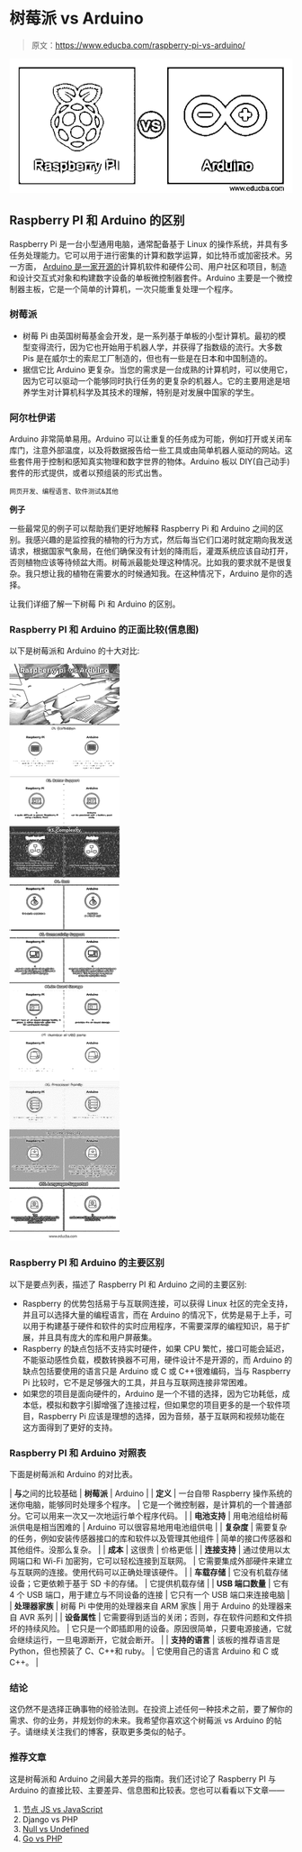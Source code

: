 # 树莓派 vs Arduino

> 原文：<https://www.educba.com/raspberry-pi-vs-arduino/>

![Raspberry PI vs Arduino](img/310bf500daa6e8f64246896f0a2f8f64.png)



## Raspberry PI 和 Arduino 的区别

Raspberry Pi 是一台小型通用电脑，通常配备基于 Linux 的操作系统，并具有多任务处理能力。它可以用于进行密集的计算和数学运算，如比特币或加密技术。另一方面， [Arduino 是一家开源的](https://www.educba.com/what-is-arduino/)计算机软件和硬件公司、用户社区和项目，制造和设计交互式对象和构建数字设备的单板微控制器套件。Arduino 主要是一个微控制器主板，它是一个简单的计算机，一次只能重复处理一个程序。

### 树莓派

*   树莓 Pi 由英国树莓基金会开发，是一系列基于单板的小型计算机。最初的模型变得流行，因为它也开始用于机器人学，并获得了指数级的流行。大多数 Pis 是在威尔士的索尼工厂制造的，但也有一些是在日本和中国制造的。
*   据信它比 Arduino 更复杂。当您的需求是一台成熟的计算机时，可以使用它，因为它可以驱动一个能够同时执行任务的更复杂的机器人。它的主要用途是培养学生对计算机科学及其技术的理解，特别是对发展中国家的学生。

### 阿尔杜伊诺

Arduino 非常简单易用。Arduino 可以让重复的任务成为可能，例如打开或关闭车库门，注意外部温度，以及将数据报告给一些工具或由简单机器人驱动的网站。这些套件用于控制和感知真实物理和数字世界的物体。Arduino 板以 DIY(自己动手)套件的形式提供，或者以预组装的形式出售。

<small>网页开发、编程语言、软件测试&其他</small>

**例子**

一些最常见的例子可以帮助我们更好地解释 Raspberry Pi 和 Arduino 之间的区别。我感兴趣的是监控我的植物的行为方式，然后每当它们口渴时就定期向我发送请求，根据国家气象局，在他们确保没有计划的降雨后，灌溉系统应该自动打开，否则植物应该等待倾盆大雨。树莓派最能处理这种情况。比如我的要求就不是很复杂。我只想让我的植物在需要水的时候通知我。在这种情况下，Arduino 是你的选择。

让我们详细了解一下树莓 Pi 和 Arduino 的区别。

### Raspberry PI 和 Arduino 的正面比较(信息图)

以下是树莓派和 Arduino 的十大对比:

![Raspberry pi vs Arduino Infographics](img/c519532185de23387ab55377bb6a9523.png)



### Raspberry PI 和 Arduino 的主要区别

以下是要点列表，描述了 Raspberry PI 和 Arduino 之间的主要区别:

*   Raspberry 的优势包括易于与互联网连接，可以获得 Linux 社区的完全支持，并且可以选择大量的编程语言，而在 Arduino 的情况下，优势是易于上手，可以用于构建基于硬件和软件的实时应用程序，不需要深厚的编程知识，易于扩展，并且具有庞大的库和用户屏蔽集。
*   Raspberry 的缺点包括不支持实时硬件，如果 CPU 繁忙，接口可能会延迟，不能驱动感性负载，模数转换器不可用，硬件设计不是开源的，而 Arduino 的缺点包括要使用的语言只是 Arduino 或 C 或 C++很难编码，当与 Raspberry Pi 比较时，它不是足够强大的工具，并且与互联网连接非常困难。
*   如果您的项目是面向硬件的，Arduino 是一个不错的选择，因为它功耗低，成本低，模拟和数字引脚增强了连接过程，但如果您的项目更多的是一个软件项目，Raspberry Pi 应该是理想的选择，因为音频，基于互联网和视频功能在这方面得到了更好的支持。

### Raspberry PI 和 Arduino 对照表

下面是树莓派和 Arduino 的对比表。

| **与**之间的比较基础 | **树莓派** | Arduino |
| **定义** | 一台自带 Raspberry 操作系统的迷你电脑，能够同时处理多个程序。 | 它是一个微控制器，是计算机的一个普通部分。它可以用来一次又一次地运行单个程序代码。 |
| **电池支持** | 用电池组给树莓派供电是相当困难的 | Arduino 可以很容易地用电池组供电 |
| **复杂度** | 需要复杂的任务，例如安装传感器接口的库和软件以及管理其他组件 | 简单的接口传感器和其他组件。没那么复杂。 |
| **成本** | 这很贵 | 价格更低 |
| **连接支持** | 通过使用以太网端口和 Wi-Fi 加密狗，它可以轻松连接到互联网。 | 它需要集成外部硬件来建立与互联网的连接。使用代码可以正确处理该硬件。 |
| **车载存储** | 它没有机载存储设备；它更依赖于基于 SD 卡的存储。 | 它提供机载存储 |
| **USB 端口数量** | 它有 4 个 USB 端口，用于建立与不同设备的连接 | 它只有一个 USB 端口来连接电脑 |
| **处理器家族** | 树莓 Pi 中使用的处理器来自 ARM 家族 | 用于 Arduino 的处理器来自 AVR 系列 |
| **设备属性** | 它需要得到适当的关闭；否则，存在软件问题和文件损坏的持续风险。 | 它只是一个即插即用的设备。原因很简单，只要电源接通，它就会继续运行，一旦电源断开，它就会断开。 |
| **支持的语言** | 该板的推荐语言是 Python，但也预装了 C、C++和 ruby。 | 它使用自己的语言 Arduino 和 C 或 C++。 |

### 结论

这仍然不是选择正确事物的经验法则。在投资上述任何一种技术之前，要了解你的需求、你的业务，并规划你的未来。我希望你喜欢这个树莓派 vs Arduino 的帖子。请继续关注我们的博客，获取更多类似的帖子。

### 推荐文章

这是树莓派和 Arduino 之间最大差异的指南。我们还讨论了 Raspberry PI 与 Arduino 的直接比较、主要差异、信息图和比较表。您也可以看看以下文章——

1.  [节点 JS vs JavaScript](https://www.educba.com/javascript-vs-node-js/)
2.  Django vs PHP
3.  [Null vs Undefined](https://www.educba.com/undefined-vs-null/)
4.  [Go vs PHP](https://www.educba.com/go-vs-php/)






